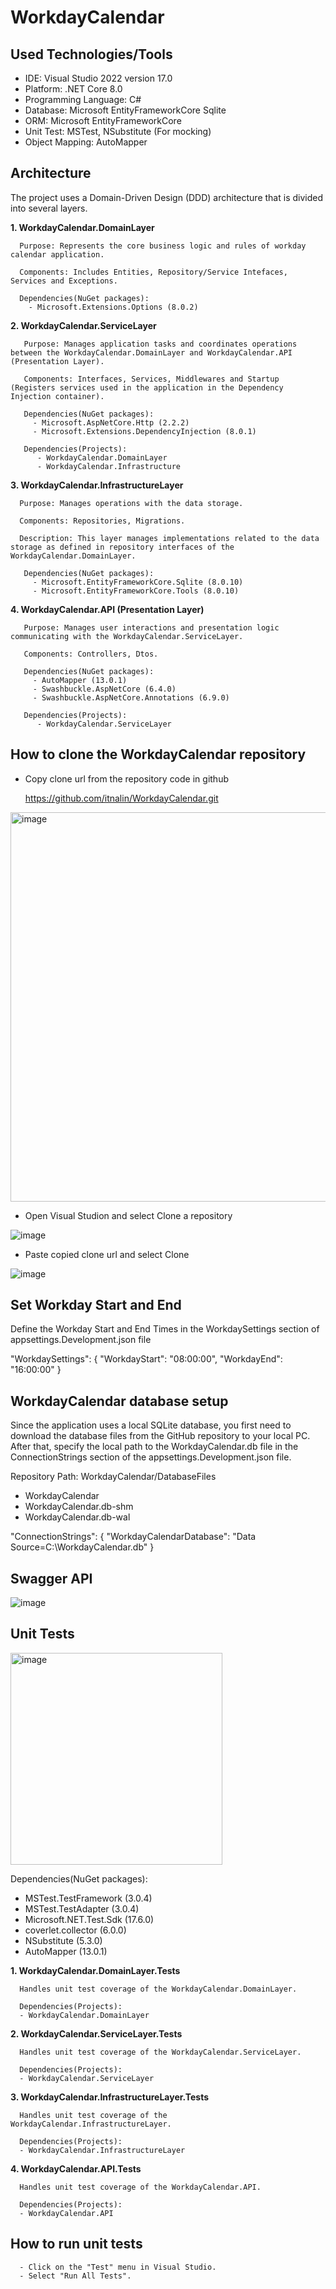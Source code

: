 # WorkdayCalendar

## Used Technologies/Tools
- IDE: Visual Studio 2022 version 17.0
- Platform: .NET Core 8.0
- Programming Language: C#
- Database: Microsoft EntityFrameworkCore Sqlite
- ORM: Microsoft EntityFrameworkCore
- Unit Test: MSTest, NSubstitute (For mocking)
- Object Mapping: AutoMapper

## Architecture

The project uses a Domain-Driven Design (DDD) architecture that is divided into several layers.

**1. WorkdayCalendar.DomainLayer**
   
      Purpose: Represents the core business logic and rules of workday calendar application.
   
      Components: Includes Entities, Repository/Service Intefaces, Services and Exceptions.

      Dependencies(NuGet packages):
        - Microsoft.Extensions.Options (8.0.2)

**2. WorkdayCalendar.ServiceLayer**
   
       Purpose: Manages application tasks and coordinates operations between the WorkdayCalendar.DomainLayer and WorkdayCalendar.API (Presentation Layer).

       Components: Interfaces, Services, Middlewares and Startup (Registers services used in the application in the Dependency Injection container).

       Dependencies(NuGet packages):
         - Microsoft.AspNetCore.Http (2.2.2)
         - Microsoft.Extensions.DependencyInjection (8.0.1)

       Dependencies(Projects):
          - WorkdayCalendar.DomainLayer
          - WorkdayCalendar.Infrastructure

**3. WorkdayCalendar.InfrastructureLayer**
   
      Purpose: Manages operations with the data storage.
   
      Components: Repositories, Migrations.
   
      Description: This layer manages implementations related to the data storage as defined in repository interfaces of the WorkdayCalendar.DomainLayer.

       Dependencies(NuGet packages):
         - Microsoft.EntityFrameworkCore.Sqlite (8.0.10)
         - Microsoft.EntityFrameworkCore.Tools (8.0.10)

**4. WorkdayCalendar.API (Presentation Layer)**

       Purpose: Manages user interactions and presentation logic communicating with the WorkdayCalendar.ServiceLayer.

       Components: Controllers, Dtos.

       Dependencies(NuGet packages):
         - AutoMapper (13.0.1)
         - Swashbuckle.AspNetCore (6.4.0)
         - Swashbuckle.AspNetCore.Annotations (6.9.0)

       Dependencies(Projects):
          - WorkdayCalendar.ServiceLayer

## How to clone the WorkdayCalendar repository

- Copy clone url from the repository code in github

  https://github.com/itnalin/WorkdayCalendar.git

<img width="623" alt="image" src="https://github.com/user-attachments/assets/6d7be1ba-8156-41cc-9605-b490e9f6508c">

- Open Visual Studion and select Clone a repository

![image](https://github.com/user-attachments/assets/6492bbf1-5033-40c4-864f-dcbace73c4be)

-   Paste copied clone url and select Clone

  ![image](https://github.com/user-attachments/assets/208f79f0-e623-4d90-9a93-318f27d834fe)


## Set Workday Start and End

Define the Workday Start and End Times in the WorkdaySettings section of appsettings.Development.json file

"WorkdaySettings": {
  "WorkdayStart": "08:00:00",
  "WorkdayEnd": "16:00:00"
}

## WorkdayCalendar database setup

Since the application uses a local SQLite database, you first need to download the database files from the GitHub repository to your local PC. After that, specify the local path to the WorkdayCalendar.db file in the ConnectionStrings section of the appsettings.Development.json file.

Repository Path: WorkdayCalendar/DatabaseFiles

- WorkdayCalendar
- WorkdayCalendar.db-shm
- WorkdayCalendar.db-wal


"ConnectionStrings": {
  "WorkdayCalendarDatabase": "Data Source=C:\\WorkdayCalendar.db"
}

## Swagger API

![image](https://github.com/user-attachments/assets/a8f7fb01-0c48-4ff0-9fbb-9c528021fe76)


## Unit Tests

<img width="339" alt="image" src="https://github.com/user-attachments/assets/475970dd-1280-4ba4-abce-7a2e4282f6a8">

  Dependencies(NuGet packages):

  - MSTest.TestFramework (3.0.4)
  - MSTest.TestAdapter (3.0.4)
  - Microsoft.NET.Test.Sdk (17.6.0)
  - coverlet.collector (6.0.0)
  - NSubstitute (5.3.0)
  - AutoMapper (13.0.1)

**1. WorkdayCalendar.DomainLayer.Tests**
      
      Handles unit test coverage of the WorkdayCalendar.DomainLayer.

      Dependencies(Projects):
      - WorkdayCalendar.DomainLayer
      
**2. WorkdayCalendar.ServiceLayer.Tests**

      Handles unit test coverage of the WorkdayCalendar.ServiceLayer.

      Dependencies(Projects):
      - WorkdayCalendar.ServiceLayer

**3. WorkdayCalendar.InfrastructureLayer.Tests**

      Handles unit test coverage of the WorkdayCalendar.InfrastructureLayer.

      Dependencies(Projects):
      - WorkdayCalendar.InfrastructureLayer

**4. WorkdayCalendar.API.Tests**

      Handles unit test coverage of the WorkdayCalendar.API.

      Dependencies(Projects):
      - WorkdayCalendar.API

   ## How to run unit tests
      - Click on the "Test" menu in Visual Studio.
      - Select "Run All Tests".
